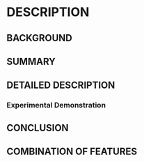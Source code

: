 # DESCRIPTION

## BACKGROUND

## SUMMARY

## DETAILED DESCRIPTION

### Experimental Demonstration

## CONCLUSION

## COMBINATION OF FEATURES

